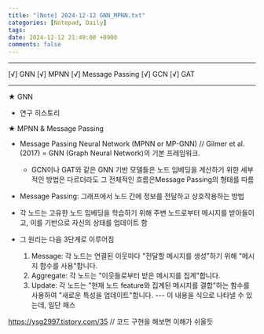```yaml
---
title: "[Note] 2024-12-12 GNN_MPNN.txt"
categories: [Notepad, Daily]
tags: 
date: 2024-12-12 21:49:00 +0900
comments: false
---
```

---

[√] GNN
[√] MPNN
[√] Message Passing
[√] GCN
[√] GAT
__________________________________________________________

★ GNN
- 연구 히스토리


★ MPNN & Message Passing
- Message Passing Neural Network (MPNN or MP-GNN)	// Gilmer et al. (2017)
= GNN (Graph Neural Network)의 기본 프레임워크. 
	- GCN이나 GAT와 같은 GNN 기반 모델들은 노드 임베딩을 계산하기 위한 세부적인 방법은 다르더라도 
	그 전체적인 흐름은Message Passing의 형태를 따름

- Message Passing: 그래프에서 노드 간에 정보를 전달하고 상호작용하는 방법
- 각 노드는 고유한 노드 임베딩을 학습하기 위해 주변 노드로부터 메시지를 받아들이고, 이를 기반으로 자신의 상태를 업데이트 함
- 그 원리는 다음 3단계로 이루어짐
	1) Message: 각 노드는 연결된 이웃마다 "전달할 메시지를 생성"하기 위해 "메시지 함수를 사용"합니다.
	2) Aggregate: 각 노드는 "이웃들로부터 받은 메시지를 집계"합니다.
	3) Update: 각 노드는 "현재 노드 feature와 집계된 메시지를 결합"하는 함수를 사용하여 "새로운 특성을 업데이트"합니다.
	--- 이 내용을 식으로 나타낼 수 있는데, 일단 패스

https://ysg2997.tistory.com/35
// 코드 구현을 해보면 이해가 쉬울듯





